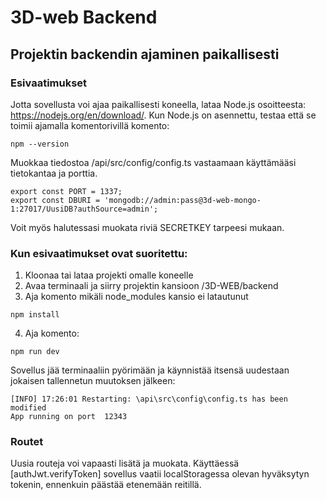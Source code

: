 # 3D-web Backend

## Projektin backendin ajaminen paikallisesti

### Esivaatimukset

Jotta sovellusta voi ajaa paikallisesti koneella, lataa Node.js osoitteesta: https://nodejs.org/en/download/. 
Kun Node.js on asennettu, testaa että se toimii ajamalla komentorivillä komento:

```
npm --version
```

Muokkaa tiedostoa /api/src/config/config.ts vastaamaan käyttämääsi tietokantaa ja porttia.
```
export const PORT = 1337;
export const DBURI = 'mongodb://admin:pass@3d-web-mongo-1:27017/UusiDB?authSource=admin';
```
Voit myös halutessasi muokata riviä SECRETKEY tarpeesi mukaan.

### Kun esivaatimukset ovat suoritettu:

1. Kloonaa tai lataa projekti omalle koneelle
2. Avaa terminaali ja siirry projektin kansioon /3D-WEB/backend
3. Aja komento mikäli node_modules kansio ei latautunut
```
npm install
```
4. Aja komento:
```
npm run dev
```
Sovellus jää terminaaliin pyörimään ja käynnistää itsensä uudestaan jokaisen tallennetun muutoksen jälkeen:
```
[INFO] 17:26:01 Restarting: \api\src\config\config.ts has been modified
App running on port  12343
```

### Routet

Uusia routeja voi vapaasti lisätä ja muokata. Käyttäessä [authJwt.verifyToken] sovellus vaatii localStoragessa olevan hyväksytyn tokenin, ennenkuin päästää etenemään reitillä.
